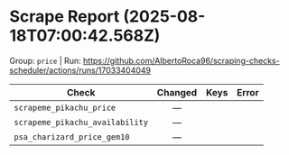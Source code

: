 # Scrape Report (2025-08-18T07:00:42.568Z)

Group: `price`  |  Run: https://github.com/AlbertoRoca96/scraping-checks-scheduler/actions/runs/17033404049

| Check | Changed | Keys | Error |
|---|:---:|:--|:--|
| `scrapeme_pikachu_price` | — |  |  |
| `scrapeme_pikachu_availability` | — |  |  |
| `psa_charizard_price_gem10` | — |  |  |
